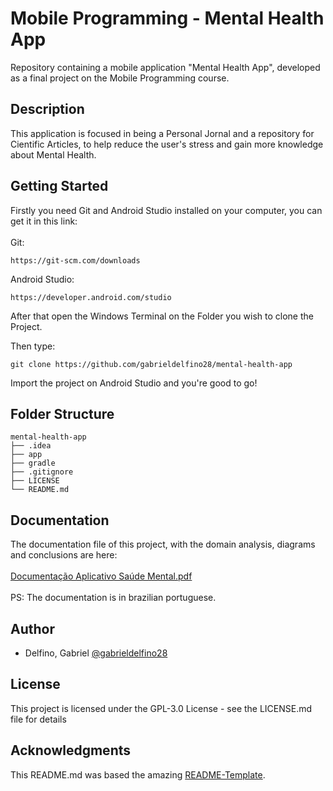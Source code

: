 # Mobile Programming - Mental Health App

Repository containing a mobile application "Mental Health App", developed as a final project on the Mobile Programming course.

## Description

This application is focused in being a Personal Jornal and a repository for Cientific Articles, to help reduce the user's stress and gain more knowledge about Mental Health.

## Getting Started

Firstly you need Git and Android Studio installed on your computer, you can get it in this link:<br><br>
Git:
````
https://git-scm.com/downloads
````
Android Studio:
````
https://developer.android.com/studio
````
After that open the Windows Terminal on the Folder you wish to clone the Project.

Then type:
````
git clone https://github.com/gabrieldelfino28/mental-health-app
````

Import the project on Android Studio and you're good to go!

## Folder Structure

````
mental-health-app
├── .idea
├── app
├── gradle
├── .gitignore
├── LICENSE
└── README.md
````

## Documentation

The documentation file of this project, with the domain analysis, diagrams and conclusions are here:
<br><br>
[Documentação Aplicativo Saúde Mental.pdf](https://drive.google.com/file/d/1DVEPg-v-Ncn2frPYSgkuhHBGwFOfzmIc/view?usp=sharing)
<br><br>
PS: The documentation is in brazilian portuguese.
## Author
- Delfino, Gabriel [@gabrieldelfino28](https://www.linkedin.com/in/gabriel-delfino-b0631b223/)

## License

This project is licensed under the GPL-3.0 License - see the LICENSE.md file for details

## Acknowledgments

This README.md was based the amazing [README-Template](https://gist.github.com/DomPizzie/7a5ff55ffa9081f2de27c315f5018afc).
